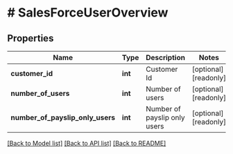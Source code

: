 # # SalesForceUserOverview

## Properties

Name | Type | Description | Notes
------------ | ------------- | ------------- | -------------
**customer_id** | **int** | Customer Id | [optional] [readonly]
**number_of_users** | **int** | Number of users | [optional] [readonly]
**number_of_payslip_only_users** | **int** | Number of payslip only users | [optional] [readonly]

[[Back to Model list]](../../README.md#models) [[Back to API list]](../../README.md#endpoints) [[Back to README]](../../README.md)
